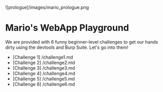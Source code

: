 ![prologue]/images/mario_prologue.png

# Mario's WebApp Playground

We are provided with 6 funny beginner-level challenges to get our hands dirty using the devtools and Burp Suite. Let's go into them!

* [Challenge 1] /challenge1.md
* [Challenge 2] /challenge2.md
* [Challenge 3] /challenge3.md
* [Challenge 4] /challenge4.md
* [Challenge 5] /challenge5.md
* [Challenge 6] /challenge6.md
